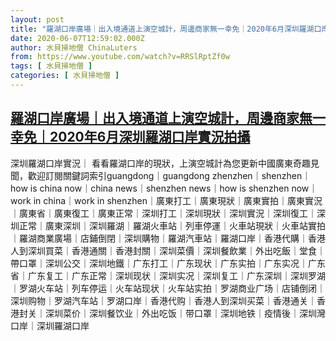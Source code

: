 ```yaml
---
layout: post
title: "羅湖口岸廣場｜出入境通道上演空城計，周邊商家無一幸免｜2020年6月深圳羅湖口岸實況拍攝"
date: 2020-06-07T12:59:02.000Z
author: 水貝掃地僧 ChinaLuters
from: https://www.youtube.com/watch?v=RRSlRptZf0w
tags: [ 水貝掃地僧 ]
categories: [ 水貝掃地僧 ]
---
```

<!--1591534742000-->
[羅湖口岸廣場｜出入境通道上演空城計，周邊商家無一幸免｜2020年6月深圳羅湖口岸實況拍攝](https://www.youtube.com/watch?v=RRSlRptZf0w)
------

<div>
深圳羅湖口岸實況｜ 看看羅湖口岸的現狀，上演空城計為您更新中國廣東奇趣見聞，歡迎訂閱關鍵詞索引guangdong｜guangdong zhenzhen｜shenzhen｜how is china now｜china news｜shenzhen news｜how is shenzhen now｜work in china｜work in shenzhen｜廣東打工｜廣東現狀｜廣東實拍｜廣東實況｜廣東省｜廣東復工｜廣東正常｜深圳打工｜深圳現狀｜深圳實況｜深圳復工｜深圳正常｜廣東深圳｜深圳羅湖｜羅湖火車站｜列車停運｜火車站現狀｜火車站實拍｜羅湖商業廣場｜店鋪倒閉｜深圳購物｜羅湖汽車站｜羅湖口岸｜香港代購｜香港人到深圳買菜｜香港通關｜香港封關｜深圳菜價｜深圳餐飲業｜外出吃飯｜堂食｜帶口罩｜深圳公交｜深圳地鐵｜广东打工｜广东现状｜广东实拍｜广东实况｜广东省｜广东复工｜广东正常｜深圳现状｜深圳实况｜深圳复工｜广东深圳｜深圳罗湖｜罗湖火车站｜列车停运｜火车站现状｜火车站实拍｜罗湖商业广场｜店铺倒闭｜深圳购物｜罗湖汽车站｜罗湖口岸｜香港代购｜香港人到深圳买菜｜香港通关｜香港封关｜深圳菜价｜深圳餐饮业｜外出吃饭｜带口罩｜深圳地铁｜疫情後｜深圳灣口岸｜深圳羅湖口岸
</div>
